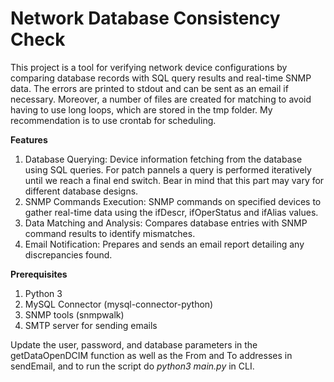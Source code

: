 # Network Database Consistency Check

This project is a tool for verifying network device configurations by comparing database records with SQL query results and real-time SNMP data. The errors are printed to stdout and can be sent as an email if necessary. Moreover, a number of files are created for matching to avoid having to use long loops, which are stored in the tmp folder. My recommendation is to use crontab for scheduling.

**Features**

1. Database Querying: Device information fetching from the database using SQL queries. For patch pannels a query is performed iteratively until we reach a final end switch. Bear in mind that this part may vary for different database designs.
2. SNMP Commands Execution: SNMP commands on specified devices to gather real-time data using the ifDescr, ifOperStatus and ifAlias values.
3. Data Matching and Analysis: Compares database entries with SNMP command results to identify mismatches.
4. Email Notification: Prepares and sends an email report detailing any discrepancies found.

**Prerequisites**

1. Python 3
2. MySQL Connector (mysql-connector-python)
3. SNMP tools (snmpwalk)
4. SMTP server for sending emails

Update the user, password, and database parameters in the getDataOpenDCIM function as well as the From and To addresses in sendEmail, and to run the script do *python3 main.py* in CLI.
